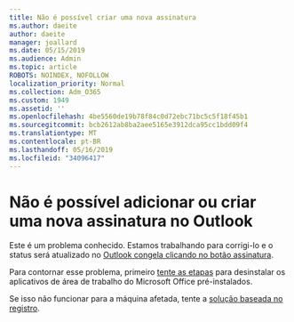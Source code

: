 ```yaml
---
title: Não é possível criar uma nova assinatura
ms.author: daeite
author: daeite
manager: joallard
ms.date: 05/15/2019
ms.audience: Admin
ms.topic: article
ROBOTS: NOINDEX, NOFOLLOW
localization_priority: Normal
ms.collection: Adm_O365
ms.custom: 1949
ms.assetid: ''
ms.openlocfilehash: 4be5560de19b78f84c0d72ebc71bc5c5f18f45b1
ms.sourcegitcommit: bcb2612ab8ba2aee5165e3912dca95cc1bdd09f4
ms.translationtype: MT
ms.contentlocale: pt-BR
ms.lasthandoff: 05/16/2019
ms.locfileid: "34096417"
---
```

# <a name="cannot-add-or-create-a-new-signature-in-outlook"></a>Não é possível adicionar ou criar uma nova assinatura no Outlook

Este é um problema conhecido. Estamos trabalhando para corrigi-lo e o status será atualizado no [Outlook congela clicando no botão assinatura](https://support.office.com/article/c70b36c2-66ca-401c-ab45-f29a46495d02).

Para contornar esse problema, primeiro [tente as etapas](https://support.office.com/article/c70b36c2-66ca-401c-ab45-f29a46495d02) para desinstalar os aplicativos de área de trabalho do Microsoft Office pré-instalados. 

Se isso não funcionar para a máquina afetada, tente a [solução baseada no registro](https://support.office.com/article/c70b36c2-66ca-401c-ab45-f29a46495d02).